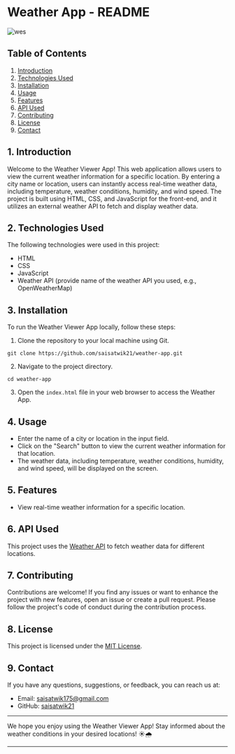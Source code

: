 # Weather  App - README



![wes](https://github.com/saisatwik21/weather-app/assets/97023666/ef89cb51-5b31-44e9-8124-ce013803e104)



## Table of Contents
1. [Introduction](#introduction)
2. [Technologies Used](#technologies-used)
3. [Installation](#installation)
4. [Usage](#usage)
5. [Features](#features)
6. [API Used](#api-used)
7. [Contributing](#contributing)
8. [License](#license)
9. [Contact](#contact)

## 1. Introduction
Welcome to the Weather Viewer App! This web application allows users to view the current weather information for a specific location. By entering a city name or location, users can instantly access real-time weather data, including temperature, weather conditions, humidity, and wind speed. The project is built using HTML, CSS, and JavaScript for the front-end, and it utilizes an external weather API to fetch and display weather data.

## 2. Technologies Used
The following technologies were used in this project:

- HTML
- CSS
- JavaScript
- Weather API (provide name of the weather API you used, e.g., OpenWeatherMap)

## 3. Installation
To run the Weather Viewer App locally, follow these steps:

1. Clone the repository to your local machine using Git.
```
git clone https://github.com/saisatwik21/weather-app.git
```

2. Navigate to the project directory.
```
cd weather-app
```

3. Open the `index.html` file in your web browser to access the Weather App.

## 4. Usage
- Enter the name of a city or location in the input field.
- Click on the "Search" button to view the current weather information for that location.
- The weather data, including temperature, weather conditions, humidity, and wind speed, will be displayed on the screen.

## 5. Features
- View real-time weather information for a specific location.

## 6. API Used
This project uses the [Weather API](https://www.weatherapi.com/) to fetch weather data for different locations.

## 7. Contributing
Contributions are welcome! If you find any issues or want to enhance the project with new features, open an issue or create a pull request. Please follow the project's code of conduct during the contribution process.

## 8. License
This project is licensed under the [MIT License](https://opensource.org/licenses/MIT).

## 9. Contact
If you have any questions, suggestions, or feedback, you can reach us at:
- Email: saisatwik175@gmail.com
- GitHub: [saisatwik21](https://github.com/saisatwik21)

---

We hope you enjoy using the Weather Viewer App! Stay informed about the weather conditions in your desired locations! ☀️🌧️

<hr>
